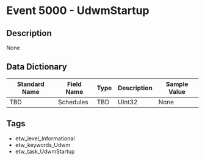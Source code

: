 # Event 5000 - UdwmStartup

## Description
None

## Data Dictionary
|Standard Name|Field Name|Type|Description|Sample Value|
|---|---|---|---|---|
|TBD|Schedules|TBD|UInt32|None|None|

## Tags
* etw_level_Informational
* etw_keywords_Udwm
* etw_task_UdwmStartup